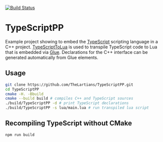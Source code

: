 [![Build Status](https://travis-ci.com/TheLartians/TypeScriptPP.svg?branch=master)](https://travis-ci.com/TheLartians/TypeScriptPP)

# TypeScriptPP

Example project showing to embed the [TypeScript](https://www.typescriptlang.org) scripting language in a C++ project.
[TypeScriptToLua](https://github.com/TypeScriptToLua/TypeScriptToLua) is used to transpile TypeScript code to Lua that is embedded via [Glue](https://github.com/TheLartians/Glue).
Declarations for the C++ interface can be generated automatically from Glue elements.

## Usage

```bash
git clone https://github.com/TheLartians/TypeScriptPP.git
cd TypeScriptPP
cmake -H. -Bbuild
cmake --build build # compiles C++ and TypeScript sources 
./build/TypeScriptPP -d # print TypeScript declarations
./build/TypeScriptPP -s lua/main.lua # run transpiled lua script
```

## Recompiling TypeScript without CMake

```bash
npm run build
```
